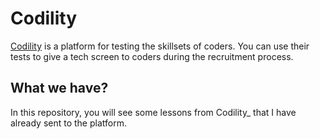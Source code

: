 # Codility

[Codility](https://www.codility.com/) is a platform for testing the skillsets of coders. You can use their tests to give a tech screen to coders during the recruitment process.

## What we have?

In this repository, you will see some lessons from Codility_ that I have already sent to the platform.
